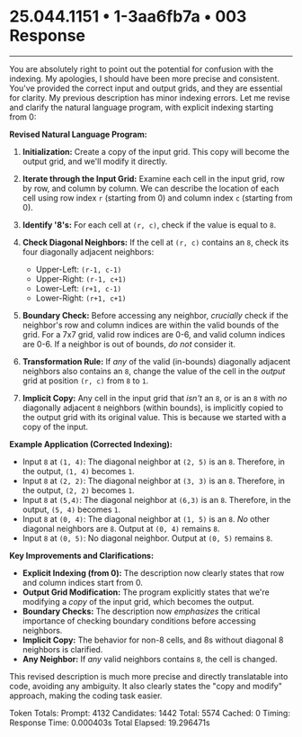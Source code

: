 # 25.044.1151 • 1-3aa6fb7a • 003 Response

---
You are absolutely right to point out the potential for confusion with the indexing. My apologies, I should have been more precise and consistent.  You've provided the correct input and output grids, and they are essential for clarity. My previous description has minor indexing errors. Let me revise and clarify the natural language program, with explicit indexing starting from 0:

**Revised Natural Language Program:**

1.  **Initialization:** Create a copy of the input grid. This copy will become the output grid, and we'll modify it directly.

2.  **Iterate through the Input Grid:** Examine each cell in the input grid, row by row, and column by column.  We can describe the location of each cell using row index `r` (starting from 0) and column index `c` (starting from 0).

3.  **Identify '8's:** For each cell at `(r, c)`, check if the value is equal to `8`.

4.  **Check Diagonal Neighbors:** If the cell at `(r, c)` contains an `8`, check its four diagonally adjacent neighbors:
    *   Upper-Left:  `(r-1, c-1)`
    *   Upper-Right: `(r-1, c+1)`
    *   Lower-Left:  `(r+1, c-1)`
    *   Lower-Right: `(r+1, c+1)`

5.  **Boundary Check:** Before accessing any neighbor, *crucially* check if the neighbor's row and column indices are within the valid bounds of the grid.  For a 7x7 grid, valid row indices are 0-6, and valid column indices are 0-6.  If a neighbor is out of bounds, *do not* consider it.

6.  **Transformation Rule:** If *any* of the valid (in-bounds) diagonally adjacent neighbors also contains an `8`, change the value of the cell in the *output* grid at position `(r, c)` from `8` to `1`.

7.  **Implicit Copy:** Any cell in the input grid that *isn't* an `8`, or is an `8` with *no* diagonally adjacent `8` neighbors (within bounds), is implicitly copied to the output grid with its original value. This is because we started with a copy of the input.

**Example Application (Corrected Indexing):**

*   Input `8` at `(1, 4)`:  The diagonal neighbor at `(2, 5)` is an `8`. Therefore, in the output, `(1, 4)` becomes `1`.
*   Input `8` at `(2, 2)`: The diagonal neighbor at `(3, 3)` is an `8`. Therefore, in the output, `(2, 2)` becomes `1`.
*    Input `8` at `(5,4)`: The diagonal neighbor at `(6,3)` is an `8`. Therefore, in the output, `(5, 4)` becomes `1`.
*   Input `8` at `(0, 4)`:  The diagonal neighbor at `(1, 5)` is an `8`.  *No* other diagonal neighbors are `8`.  Output at `(0, 4)` remains `8`.
*   Input `8` at `(0, 5)`: No diagonal neighbor. Output at `(0, 5)` remains `8`.

**Key Improvements and Clarifications:**

*   **Explicit Indexing (from 0):**  The description now clearly states that row and column indices start from 0.
*   **Output Grid Modification:**  The program explicitly states that we're modifying a *copy* of the input grid, which becomes the output.
*   **Boundary Checks:** The description now *emphasizes* the critical importance of checking boundary conditions before accessing neighbors.
*   **Implicit Copy:** The behavior for non-8 cells, and 8s without diagonal 8 neighbors is clarified.
* **Any Neighbor:** If *any* valid neighbors contains `8`, the cell is changed.

This revised description is much more precise and directly translatable into code, avoiding any ambiguity. It also clearly states the "copy and modify" approach, making the coding task easier.


Token Totals:
  Prompt: 4132
  Candidates: 1442
  Total: 5574
  Cached: 0
Timing:
  Response Time: 0.000403s
  Total Elapsed: 19.296471s
